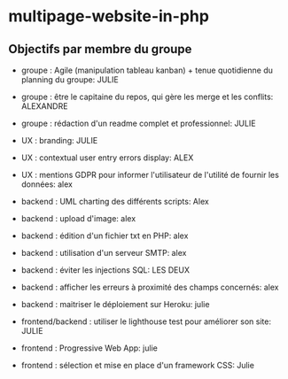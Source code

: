 # multipage-website-in-php
## Objectifs par membre du groupe

- groupe : Agile (manipulation tableau kanban) + tenue quotidienne du planning du groupe: JULIE
- groupe : être le capitaine du repos, qui gère les merge et les conflits: ALEXANDRE
- groupe : rédaction d'un readme complet et professionnel: JULIE 

- UX : branding: JULIE
- UX : contextual user entry errors display: ALEX 
- UX : mentions GDPR pour informer l'utilisateur de l'utilité de fournir les données: alex

- backend : UML charting des différents scripts: Alex
- backend : upload d'image: alex
- backend : édition d'un fichier txt en PHP: alex
- backend : utilisation d'un serveur SMTP: alex
- backend : éviter les injections SQL: LES DEUX
- backend : afficher les erreurs à proximité des champs concernés: alex
- backend : maitriser le déploiement sur Heroku: julie

- frontend/backend : utiliser le lighthouse test pour améliorer son site: JULIE
- frontend : Progressive Web App: julie
- frontend : sélection et mise en place d'un framework CSS: Julie

